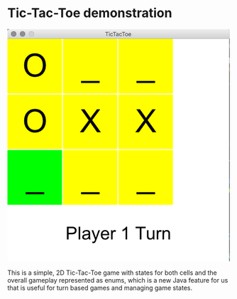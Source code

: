 # Tic-Tac-Toe demonstration

![Image of the Tic-Tac-Toe Game](tic-tac-toe-screenshot.png)

This is a simple, 2D Tic-Tac-Toe game with states for both cells and the overall gameplay represented as enums, which is a new Java feature for us that is useful for turn based games and managing game states.
